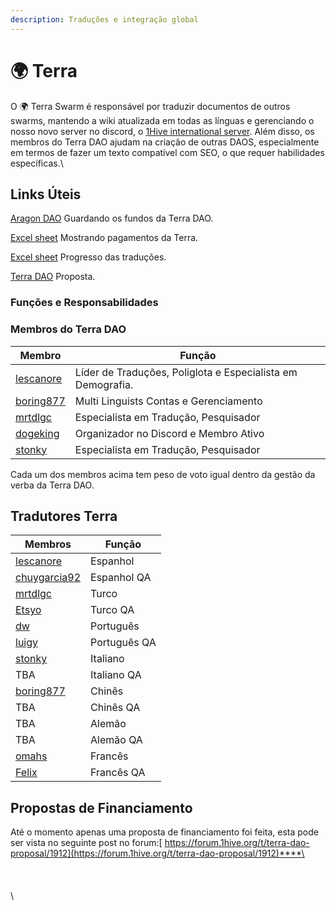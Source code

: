 ```yaml
---
description: Traduções e integração global
---
```


# 🌍 Terra

O 🌍 Terra Swarm é responsável por traduzir documentos de outros swarms, mantendo a wiki atualizada em todas as línguas e gerenciando o nosso novo server no discord, o [1Hive international server](https://discord.gg/gM8Cy8mcPm). Além disso, os membros do Terra DAO ajudam na criação de outras DAOS, especialmente em termos de fazer um texto compatível com SEO, o que requer habilidades específicas.\


## **Links Úteis**

[Aragon DAO](https://aragon.1hive.org/#/terradao/0x339fa43b3001f4e17a530a5abf5cc744b54ee79b/) Guardando os fundos da Terra DAO.

​[Excel sheet](https://docs.google.com/spreadsheets/d/1LXZkwA3uxJoi5jw\_O0pzMBlO1af91Sn2\_ESl-9tv7nU/edit?usp=sharing) Mostrando pagamentos da Terra.

​[Excel sheet](https://docs.google.com/spreadsheets/d/1GBnIRy5IBD99sLtW\_dCaBJbjDbxDDqMDkbURy7fuCrM/edit?usp=sharing) Progresso das traduções.

​[Terra DAO](https://docs.google.com/document/d/1SC1FOmX3PA3A-Z8D9OEAalXKBFQJeWYAJHrVo310TyU/edit#heading=h.3sdj4z5mrep9) Proposta.



### **Funções e Responsabilidades**

### **Membros do Terra DAO**

| Membro                                                    | Função                                                      |
| --------------------------------------------------------- | ----------------------------------------------------------- |
| [lescanore](https://forum.1hive.org/u/Escanor/summary)    | Líder de Traduções, Poliglota e Especialista em Demografia. |
| [boring877](https://forum.1hive.org/u/boring877/summary)  | Multi Linguists Contas e Gerenciamento                      |
| [mrtdlgc](https://forum.1hive.org/u/mrtdlgc/summary)      | Especialista em Tradução, Pesquisador                       |
| [dogeking](https://forum.1hive.org/u/dogeking/summary)    | Organizador no Discord e Membro Ativo                       |
| [stonky](https://forum.1hive.org/u/stonky/summary)        | Especialista em Tradução, Pesquisador                       |

Cada um dos membros acima tem peso de voto igual dentro da gestão da verba da Terra DAO.&#x20;

## **Tradutores Terra**

| Membros                                                         | Função       |
| --------------------------------------------------------------- | ------------ |
| [lescanore](https://forum.1hive.org/u/escanor/summary)          | Espanhol     |
| [chuygarcia92](https://forum.1hive.org/u/chuygarcia92/summary)  | Espanhol QA  |
| [mrtdlgc](https://forum.1hive.org/u/mrtdlgc/summary)            | Turco        |
| [Etsyo](https://forum.1hive.org/u/etsyo/summary)                | Turco QA     |
| [dw](https://forum.1hive.org/u/farmerd/summary)                 | Português    |
| [luigy](https://forum.1hive.org/u/luigy/summary)                | Português QA |
| [stonky](https://forum.1hive.org/u/stonky/summary)              | Italiano     |
| TBA                                                             | Italiano QA  |
| [boring877](https://forum.1hive.org/u/boring877/summary)        | Chinês       |
| TBA                                                             | Chinês QA    |
| TBA                                                             | Alemão       |
| TBA                                                             | Alemão QA    |
| [omahs](https://forum.1hive.org/u/omahs/summary)                | Francês      |
| [Felix](https://forum.1hive.org/u/felix/summary)                | Francês QA   |

## **Propostas de Financiamento**

Até o momento apenas uma proposta de financiamento foi feita, esta pode ser vista no seguinte post no forum:[ https://forum.1hive.org/t/terra-dao-proposal/1912](https://forum.1hive.org/t/terra-dao-proposal/1912)**​**\
\
\
\
\
\
